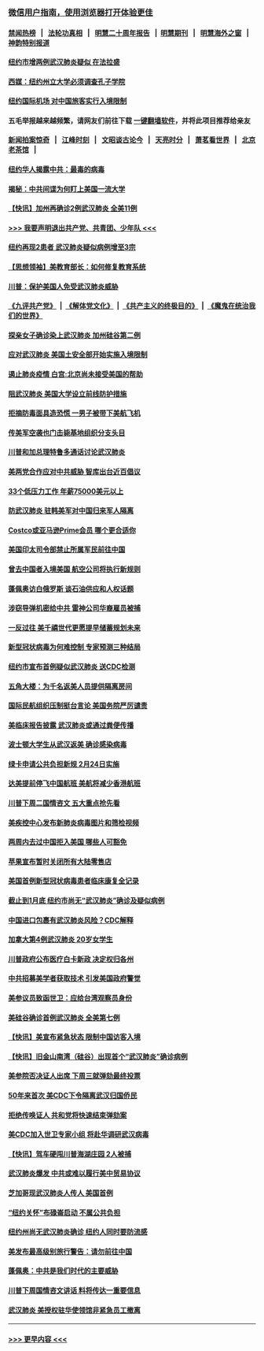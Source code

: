 ### [微信用户指南，使用浏览器打开体验更佳](https://github.com/gfw-breaker/banned-news1/blob/master/indexes/wechat-guide.md?t=0)
#### [禁闻热榜](热点新闻.md?t=0)  &nbsp;&nbsp;|&nbsp;&nbsp; [法轮功真相](https://github.com/gfw-breaker/truth/blob/master/README.md?t=0) &nbsp;&nbsp;|&nbsp;&nbsp; [明慧二十周年报告](https://github.com/gfw-breaker/mh-reports/blob/master/README.md?t=0) &nbsp;&nbsp;|&nbsp;&nbsp;[明慧期刊](https://github.com/gfw-breaker/mh-qikan) &nbsp;&nbsp;|&nbsp;&nbsp; [明慧海外之窗](https://github.com/gfw-breaker/mh-news/blob/master/README.md?t=0) &nbsp;&nbsp;|&nbsp;&nbsp; [神韵特别报道](https://github.com/gfw-breaker/mh-news/blob/master/shenyun.md?t=0)
#### [纽约市增两例武汉肺炎疑似 在法拉盛](../pages/nsc412/n11840625.md?t=02031802) 
#### [西媒：纽约州立大学必须调查孔子学院](../pages/nsc412/n11840637.md?t=02031802) 
#### [纽约国际机场  对中国旅客实行入境限制](../pages/nsc412/n11840619.md?t=02031802) 
#### 五毛举报越来越频繁，请网友们前往下载 [一键翻墙软件](https://github.com/gfw-breaker/ssr-accounts)，并将此项目推荐给亲友
#### [新闻拍案惊奇](https://github.com/gfw-breaker/banned-news1/blob/master/pages/link4.md) &nbsp;&nbsp;|&nbsp;&nbsp; [江峰时刻](https://github.com/gfw-breaker/banned-news1/blob/master/pages/link4.md) &nbsp;&nbsp;|&nbsp;&nbsp; [文昭谈古论今](https://github.com/gfw-breaker/banned-news1/blob/master/pages/link4.md) &nbsp;&nbsp;|&nbsp;&nbsp; [天亮时分](https://github.com/gfw-breaker/banned-news1/blob/master/pages/link4.md) &nbsp;&nbsp;|&nbsp;&nbsp; [萧茗看世界](https://github.com/gfw-breaker/banned-news1/blob/master/pages/link4.md) &nbsp;&nbsp;|&nbsp;&nbsp; [北京老茶馆](https://github.com/gfw-breaker/banned-news1/blob/master/pages/link4.md) &nbsp;&nbsp;|&nbsp;&nbsp; 
#### [纽约华人揭露中共：最毒的病毒](../pages/nsc412/n11840631.md?t=02031802) 
#### [揭秘：中共间谍为何盯上美国一流大学](../pages/nsc412/n11840270.md?t=02031802) 
#### [【快讯】加州再确诊2例武汉肺炎 全美11例](../pages/nsc412/n11840339.md?t=02031802) 
#### [>>> 我要声明退出共产党、共青团、少年队 <<<](https://github.com/begood0513/goodnews/blob/master/quit/letter.md) 
#### [纽约再现2患者 武汉肺炎疑似病例增至3宗](../pages/nsc412/n11840010.md?t=02031802) 
#### [【思想领袖】美教育部长：如何修复教育系统](../pages/nsc412/n11690865.md?t=02031802) 
#### [川普：保护美国人免受武汉肺炎威胁](../pages/nsc412/n11839718.md?t=02031802) 
#### [《九评共产党》](https://github.com/begood0513/9ping.md/blob/master/README.md) &nbsp;|&nbsp; [《解体党文化》](../../../../jtdwh.md/blob/master/README.md)  &nbsp;|&nbsp; [《共产主义的终极目的》](../../../../gczydzjmd.md/blob/master/README.md) &nbsp;|&nbsp; [《魔鬼在统治我们的世界》](../../../../mgztzwmdsj.md/blob/master/README.md) 
#### [探亲女子确诊染上武汉肺炎 加州硅谷第二例](../pages/nsc412/n11839784.md?t=02031802) 
#### [应对武汉肺炎 美国土安全部开始实施入境限制](../pages/nsc412/n11839729.md?t=02031802) 
#### [遏止肺炎疫情 白宫:北京尚未接受美国的帮助](../pages/nsc412/n11839660.md?t=02031802) 
#### [阻武汉肺炎 美国大学设立前线防护措施](../pages/nsc412/n11839479.md?t=02031802) 
#### [拒摘防毒面具造恐慌 一男子被带下美航飞机](../pages/nsc412/n11839455.md?t=02031802) 
#### [传美军空袭也门击毙基地组织分支头目](../pages/nsc412/n11839210.md?t=02031802) 
#### [川普和加总理特鲁多通话讨论武汉肺炎](../pages/nsc412/n11839128.md?t=02031802) 
#### [美两党合作应对中共威胁 智库出台近百倡议](../pages/nsc412/n11838437.md?t=02031802) 
#### [33个低压力工作 年薪75000美元以上](../pages/nsc412/n11834441.md?t=02031802) 
#### [防武汉肺炎 驻韩美军对中国归来军人隔离](../pages/nsc412/n11838970.md?t=02031802) 
#### [Costco或亚马逊Prime会员 哪个更合适你](../pages/nsc412/n11834459.md?t=02031802) 
#### [美国印太司令部禁止所属军民前往中国](../pages/nsc412/n11838418.md?t=02031802) 
#### [曾去中国者入境美国 航空公司将执行新规则](../pages/nsc412/n11838375.md?t=02031802) 
#### [蓬佩奥访白俄罗斯 谈石油供应和人权话题](../pages/nsc412/n11838242.md?t=02031802) 
#### [涉窃导弹机密给中共 雷神公司华裔雇员被捕](../pages/nsc412/n11838129.md?t=02031802) 
#### [一反过往 美千禧世代更愿提早储蓄规划未来](../pages/nsc412/n11837601.md?t=02031802) 
#### [新型冠状病毒为何难控制 专家预测三种结局](../pages/nsc412/n11838002.md?t=02031802) 
#### [纽约市宣布首例疑似武汉肺炎 送CDC检测](../pages/nsc412/n11837852.md?t=02031802) 
#### [五角大楼：为千名返美人员提供隔离房间](../pages/nsc412/n11837831.md?t=02031802) 
#### [国际民航组织压制挺台言论 美国务院严厉谴责](../pages/nsc412/n11837791.md?t=02031802) 
#### [美临床报告披露 武汉肺炎或通过粪便传播](../pages/nsc412/n11837626.md?t=02031802) 
#### [波士顿大学生从武汉返美 确诊感染病毒](../pages/nsc412/n11837580.md?t=02031802) 
#### [绿卡申请公共负担新规 2月24日实施](../pages/nsc412/n11836634.md?t=02031802) 
#### [达美提前停飞中国航班 美航将减少香港航班](../pages/nsc412/n11837649.md?t=02031802) 
#### [川普下周二国情咨文 五大重点抢先看](../pages/nsc412/n11837512.md?t=02031802) 
#### [美疾控中心发布新肺炎病毒图片和筛检视频](../pages/nsc412/n11837491.md?t=02031802) 
#### [两周内去过中国拒入美国 哪些人可豁免](../pages/nsc412/n11837400.md?t=02031802) 
#### [苹果宣布暂时关闭所有大陆零售店](../pages/nsc412/n11837097.md?t=02031802) 
#### [美国首例新型冠状病毒患者临床康复全记录](../pages/nsc412/n11836513.md?t=02031802) 
#### [截止到1月底  纽约市尚无“武汉肺炎”确诊及疑似病例](../pages/nsc412/n11836657.md?t=02031802) 
#### [中国进口包裹有武汉肺炎风险？CDC解释](../pages/nsc412/n11836321.md?t=02031802) 
#### [加拿大第4例武汉肺炎 20岁女学生](../pages/nsc412/n11836537.md?t=02031802) 
#### [川普政府公布医疗白卡新政 决定权归各州](../pages/nsc412/n11836336.md?t=02031802) 
#### [中共招募美学者获取技术 引发美国政府警觉](../pages/nsc412/n11836277.md?t=02031802) 
#### [美参议员致函世卫：应给台湾观察员身份](../pages/nsc412/n11836183.md?t=02031802) 
#### [美硅谷确诊首例武汉肺炎 全美第七例](../pages/nsc412/n11836093.md?t=02031802) 
#### [【快讯】美宣布紧急状态 限制中国访客入境](../pages/nsc412/n11836030.md?t=02031802) 
#### [【快讯】旧金山南湾（硅谷）出现首个“武汉肺炎”确诊病例](../pages/nsc412/n11836084.md?t=02031802) 
#### [美参院否决证人出席 下周三就弹劾最终投票](../pages/nsc412/n11835900.md?t=02031802) 
#### [50年来首次 美CDC下令隔离武汉归国侨民](../pages/nsc412/n11835854.md?t=02031802) 
#### [拒绝传唤证人 共和党将快速结束弹劾案](../pages/nsc412/n11835573.md?t=02031802) 
#### [美CDC加入世卫专家小组 将赴华调研武汉病毒](../pages/nsc412/n11835584.md?t=02031802) 
#### [【快讯】驾车硬闯川普海湖庄园 2人被捕](../pages/nsc412/n11835785.md?t=02031802) 
#### [武汉肺炎爆发 中共或难以履行美中贸易协议](../pages/nsc412/n11834752.md?t=02031802) 
#### [芝加哥现武汉肺炎人传人 美国首例](../pages/nsc412/n11834730.md?t=02031802) 
#### [“纽约关怀”布碌崙启动  不属公共负担](../pages/nsc412/n11834269.md?t=02031802) 
#### [纽约州尚无武汉肺炎确诊  纽约人同时要防流感](../pages/nsc412/n11834247.md?t=02031802) 
#### [美发布最高级别旅行警告：请勿前往中国](../pages/nsc412/n11834038.md?t=02031802) 
#### [蓬佩奥：中共是我们时代的主要威胁](../pages/nsc412/n11833434.md?t=02031802) 
#### [川普下周国情咨文讲话 料将传达一重要信息](../pages/nsc412/n11833714.md?t=02031802) 
#### [武汉肺炎 美授权驻华使领馆非紧急员工撤离](../pages/nsc412/n11833604.md?t=02031802) 

----
#### [ >>> 更早内容 <<< ](../indexes/nsc412-earlier.md)

